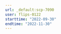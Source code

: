 ```yaml
---
url: _default:scp-7090
user: flips-0122
starttime: "2022-09-30"
endtime: "2022-11-30"
---
```

<reserve />
